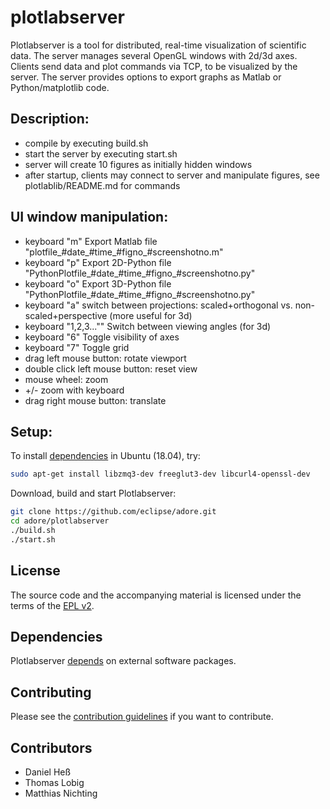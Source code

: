 # plotlabserver
Plotlabserver is a tool for distributed, real-time visualization of scientific data. The server manages several OpenGL windows with 2d/3d axes. Clients send data and plot commands via TCP, to be visualized by the server. The server provides options to export graphs as Matlab or Python/matplotlib code.

## Description:
- compile by executing build.sh
- start the server by executing start.sh
- server will create 10 figures as initially hidden windows
- after startup, clients may connect to server and manipulate figures, see plotlablib/README.md for commands

## UI window manipulation:
- keyboard "m" Export Matlab file "plotfile_#date_#time_#figno_#screenshotno.m"
- keyboard "p" Export 2D-Python file "PythonPlotfile_#date_#time_#figno_#screenshotno.py"
- keyboard "o" Export 3D-Python file "PythonPlotfile_#date_#time_#figno_#screenshotno.py"
- keyboard "a" switch between projections: scaled+orthogonal vs. non-scaled+perspective (more useful for 3d)
- keyboard "1,2,3..."" Switch between viewing angles (for 3d)
- keyboard "6" Toggle visibility of axes
- keyboard "7" Toggle grid
- drag left mouse button: rotate viewport
- double click left mouse button: reset view
- mouse wheel: zoom
- +/- zoom with keyboard
- drag right mouse button: translate

## Setup:
To install [dependencies](dependencies.md) in Ubuntu (18.04), try:
~~~bash
sudo apt-get install libzmq3-dev freeglut3-dev libcurl4-openssl-dev
~~~
Download, build and start Plotlabserver:
~~~bash
git clone https://github.com/eclipse/adore.git
cd adore/plotlabserver
./build.sh
./start.sh
~~~


## License
The source code and the accompanying material is licensed under the terms of the [EPL v2](LICENSE).

## Dependencies
Plotlabserver [depends](dependencies.md) on external software packages.

## Contributing
Please see the [contribution guidelines](CONTRIBUTING.md) if you want to contribute.

## Contributors
- Daniel Heß
- Thomas Lobig
- Matthias Nichting